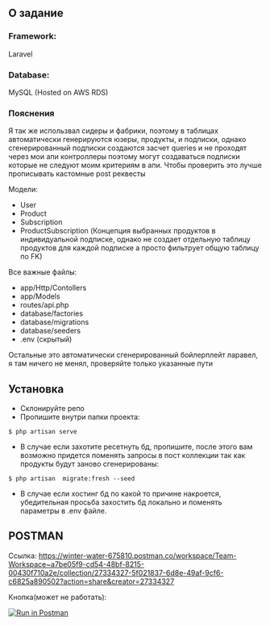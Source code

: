 ## О задание

### Framework: 
Laravel

### Database: 
MySQL (Hosted on AWS RDS)

### Пояснения
Я так же использвал сидеры и фабрики, поэтому в таблицах автоматически генерируются юзеры, продукты, и подписки, однако сгенерированный подписки создаются засчет queries и не проходят через мои апи контроллеры поэтому могут создаваться подписки которые не следуют моим критериям в апи. Чтобы проверить это лучше прописывать кастомные post реквесты

Модели:

- User
- Product
- Subscription
- ProductSubscription (Концепция выбранных продуктов в индивидуальной подписке, однако не создает отдельную таблицу продуктов для каждой подписке а просто фильтрует общую таблицу по FK)

Все важные файлы:
- app/Http/Contollers
- app/Models
- routes/api.php
- database/factories
- database/migrations
- database/seeders
- .env (скрытый)

Остальные это автоматически сгенерированный бойлерплейт ларавел, я там ничего не менял, проверяйте только указанные пути
## Установка


- Склонируйте репо
- Пропишите внутри папки проекта: 
```
$ php artisan serve
```
- В случае если захотите ресетнуть бд, пропишите, после этого вам возможно придется поменять запросы в пост коллекции так как продукты будут заново сгенерированы:

```
$ php artisan  migrate:fresh --seed
```

- В случае если хостинг бд по какой то причине накроется, убедительная просьба захостить бд локально и поменять параметры в .env файле.

## POSTMAN 

Ссылка:
https://winter-water-675810.postman.co/workspace/Team-Workspace~a7be05f9-cd54-48bf-8215-00430f710a2e/collection/27334327-5f021837-6d8e-49af-9cf6-c6825a890502?action=share&creator=27334327 

Кнопка(может не работать):

[![Run in Postman](https://run.pstmn.io/button.svg)](https://app.getpostman.com/run-collection/27334327-5f021837-6d8e-49af-9cf6-c6825a890502?action=collection%2Ffork&source=rip_markdown&collection-url=entityId%3D27334327-5f021837-6d8e-49af-9cf6-c6825a890502%26entityType%3Dcollection%26workspaceId%3Da7be05f9-cd54-48bf-8215-00430f710a2e#?env%5BNew%20Environment%5D=W10=)


